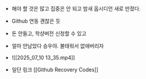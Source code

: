 - 해야 할 것은 많고 집중은 안 되고 밤새 옵시디언 새로 만졌다.
- Github 연동 괜찮은 듯
- 돈 안들고, 학샹버전 신청할 수 있고

- 얼마 안남았다 승우야. 불태워서 없애버리자
- ![[2025_07_10 13_35.mp4]]
- 일단 링크 [[Github Recovery Codes]]
